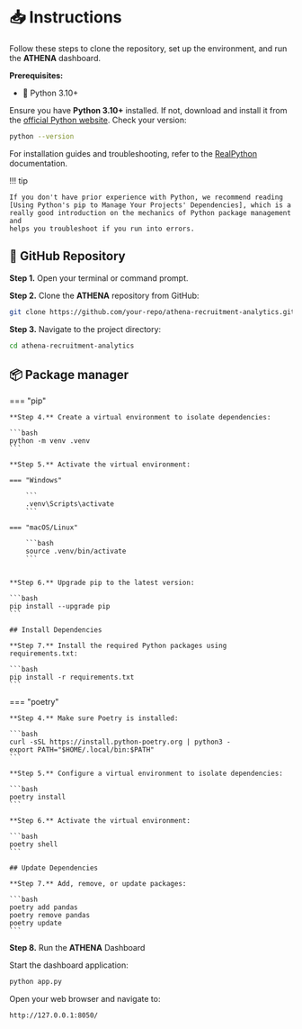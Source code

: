 # 📥 Instructions 

Follow these steps to clone the repository, set up the environment, and run the **ATHENA** dashboard.

**Prerequisites:**

- 🐍 Python 3.10+

Ensure you have **Python 3.10+** installed. If not, download and install it from the [official Python website](https://www.python.org/downloads/). Check your version:

```bash
python --version
```
For installation guides and troubleshooting, refer to the [RealPython](https://realpython.com/installing-python/) documentation.

!!! tip

    If you don't have prior experience with Python, we recommend reading
    [Using Python's pip to Manage Your Projects' Dependencies], which is a
    really good introduction on the mechanics of Python package management and
    helps you troubleshoot if you run into errors.

  [virtual environment]: https://realpython.com/what-is-pip/#using-pip-in-a-python-virtual-environment
  [Using Python's pip to Manage Your Projects' Dependencies]: https://realpython.com/what-is-pip/

## 🐙 GitHub Repository


**Step 1.** Open your terminal or command prompt.

**Step 2.** Clone the **ATHENA** repository from GitHub:

```bash
git clone https://github.com/your-repo/athena-recruitment-analytics.git
```

**Step 3.** Navigate to the project directory:

```bash
cd athena-recruitment-analytics
```

## 📦 Package manager

=== "pip"

    **Step 4.** Create a virtual environment to isolate dependencies:

    ```bash
    python -m venv .venv
    ```

    **Step 5.** Activate the virtual environment:

    === "Windows"

        ```
        .venv\Scripts\activate
        ```

    === "macOS/Linux"

        ```bash
        source .venv/bin/activate
        ```


    **Step 6.** Upgrade pip to the latest version:

    ```bash
    pip install --upgrade pip
    ```

    ## Install Dependencies

    **Step 7.** Install the required Python packages using requirements.txt:

    ```bash
    pip install -r requirements.txt
    ```

=== "poetry"

    **Step 4.** Make sure Poetry is installed:

    ```bash
    curl -sSL https://install.python-poetry.org | python3 -
    export PATH="$HOME/.local/bin:$PATH"
    ```

    **Step 5.** Configure a virtual environment to isolate dependencies:

    ```bash
    poetry install
    ```

    **Step 6.** Activate the virtual environment:

    ```bash
    poetry shell
    ```

    ## Update Dependencies

    **Step 7.** Add, remove, or update packages:

    ```bash
    poetry add pandas
    poetry remove pandas
    poetry update
    ```

**Step 8.** Run the **ATHENA** Dashboard

Start the dashboard application:

```bash
python app.py
```

Open your web browser and navigate to:

```bash
http://127.0.0.1:8050/
```